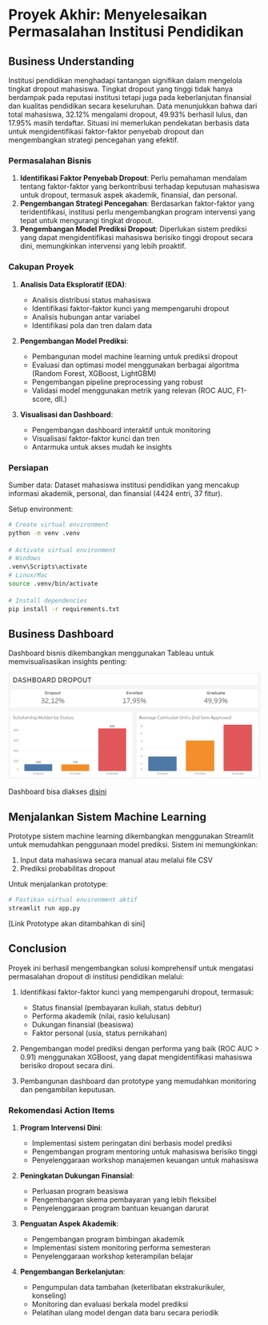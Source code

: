 # Proyek Akhir: Menyelesaikan Permasalahan Institusi Pendidikan

## Business Understanding

Institusi pendidikan menghadapi tantangan signifikan dalam mengelola tingkat dropout mahasiswa. Tingkat dropout yang tinggi tidak hanya berdampak pada reputasi institusi tetapi juga pada keberlanjutan finansial dan kualitas pendidikan secara keseluruhan. Data menunjukkan bahwa dari total mahasiswa, 32.12% mengalami dropout, 49.93% berhasil lulus, dan 17.95% masih terdaftar. Situasi ini memerlukan pendekatan berbasis data untuk mengidentifikasi faktor-faktor penyebab dropout dan mengembangkan strategi pencegahan yang efektif.

### Permasalahan Bisnis

1. **Identifikasi Faktor Penyebab Dropout**: Perlu pemahaman mendalam tentang faktor-faktor yang berkontribusi terhadap keputusan mahasiswa untuk dropout, termasuk aspek akademik, finansial, dan personal.
2. **Pengembangan Strategi Pencegahan**: Berdasarkan faktor-faktor yang teridentifikasi, institusi perlu mengembangkan program intervensi yang tepat untuk mengurangi tingkat dropout.
3. **Pengembangan Model Prediksi Dropout**: Diperlukan sistem prediksi yang dapat mengidentifikasi mahasiswa berisiko tinggi dropout secara dini, memungkinkan intervensi yang lebih proaktif.

### Cakupan Proyek

1. **Analisis Data Eksploratif (EDA)**:
   - Analisis distribusi status mahasiswa
   - Identifikasi faktor-faktor kunci yang mempengaruhi dropout
   - Analisis hubungan antar variabel
   - Identifikasi pola dan tren dalam data

2. **Pengembangan Model Prediksi**:
   - Pembangunan model machine learning untuk prediksi dropout
   - Evaluasi dan optimasi model menggunakan berbagai algoritma (Random Forest, XGBoost, LightGBM)
   - Pengembangan pipeline preprocessing yang robust
   - Validasi model menggunakan metrik yang relevan (ROC AUC, F1-score, dll.)

3. **Visualisasi dan Dashboard**:
   - Pengembangan dashboard interaktif untuk monitoring
   - Visualisasi faktor-faktor kunci dan tren
   - Antarmuka untuk akses mudah ke insights

### Persiapan

Sumber data: Dataset mahasiswa institusi pendidikan yang mencakup informasi akademik, personal, dan finansial (4424 entri, 37 fitur).

Setup environment:

```bash
# Create virtual environment
python -m venv .venv

# Activate virtual environment
# Windows
.venv\Scripts\activate
# Linux/Mac
source .venv/bin/activate

# Install dependencies
pip install -r requirements.txt
```

## Business Dashboard

Dashboard bisnis dikembangkan menggunakan Tableau untuk memvisualisasikan insights penting:

![Dashboard](patuh_istizhar-dashboard.png)

Dashboard bisa diakses [disini](https://public.tableau.com/app/profile/patuh/viz/Book2_17472249319740/Dashboard1)

## Menjalankan Sistem Machine Learning

Prototype sistem machine learning dikembangkan menggunakan Streamlit untuk memudahkan penggunaan model prediksi. Sistem ini memungkinkan:

1. Input data mahasiswa secara manual atau melalui file CSV
2. Prediksi probabilitas dropout

Untuk menjalankan prototype:

```bash
# Pastikan virtual environment aktif
streamlit run app.py
```

[Link Prototype akan ditambahkan di sini]

## Conclusion

Proyek ini berhasil mengembangkan solusi komprehensif untuk mengatasi permasalahan dropout di institusi pendidikan melalui:

1. Identifikasi faktor-faktor kunci yang mempengaruhi dropout, termasuk:
   - Status finansial (pembayaran kuliah, status debitur)
   - Performa akademik (nilai, rasio kelulusan)
   - Dukungan finansial (beasiswa)
   - Faktor personal (usia, status pernikahan)

2. Pengembangan model prediksi dengan performa yang baik (ROC AUC > 0.91) menggunakan XGBoost, yang dapat mengidentifikasi mahasiswa berisiko dropout secara dini.

3. Pembangunan dashboard dan prototype yang memudahkan monitoring dan pengambilan keputusan.

### Rekomendasi Action Items

1. **Program Intervensi Dini**:
   - Implementasi sistem peringatan dini berbasis model prediksi
   - Pengembangan program mentoring untuk mahasiswa berisiko tinggi
   - Penyelenggaraan workshop manajemen keuangan untuk mahasiswa

2. **Peningkatan Dukungan Finansial**:
   - Perluasan program beasiswa
   - Pengembangan skema pembayaran yang lebih fleksibel
   - Penyelenggaraan program bantuan keuangan darurat

3. **Penguatan Aspek Akademik**:
   - Pengembangan program bimbingan akademik
   - Implementasi sistem monitoring performa semesteran
   - Penyelenggaraan workshop keterampilan belajar

4. **Pengembangan Berkelanjutan**:
   - Pengumpulan data tambahan (keterlibatan ekstrakurikuler, konseling)
   - Monitoring dan evaluasi berkala model prediksi
   - Pelatihan ulang model dengan data baru secara periodik
